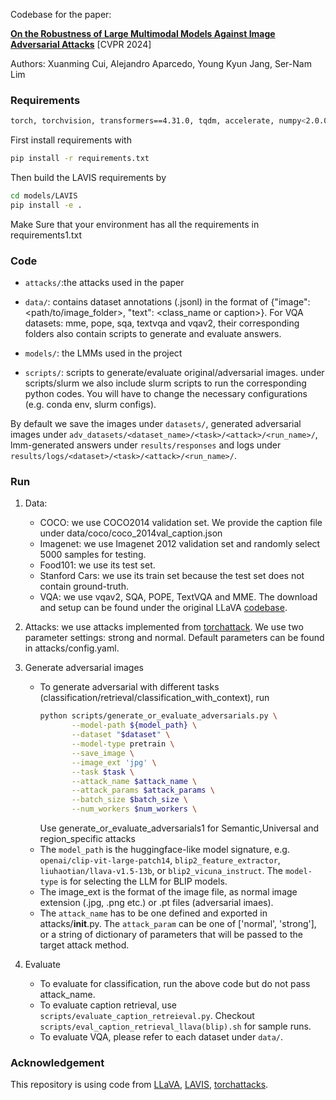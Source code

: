 Codebase for the paper:  

[**On the Robustness of Large Multimodal Models Against Image Adversarial Attacks**](https://arxiv.org/pdf/2312.03777)  [CVPR 2024]

Authors: Xuanming Cui, Alejandro Aparcedo, Young Kyun Jang, Ser-Nam Lim  

### Requirements

```bash
torch, torchvision, transformers==4.31.0, tqdm, accelerate, numpy<2.0.0
```

First install requirements with 

```bash
pip install -r requirements.txt
```

Then build the LAVIS requirements by

```bash
cd models/LAVIS
pip install -e .
```
Make Sure that your environment has all the requirements in requirements1.txt

### Code

- ```attacks/```:the attacks used in the paper

- ```data/```: contains dataset annotations (.jsonl) in the format of {"image": <path/to/image_folder>, "text": <class_name or caption>}. For VQA datasets: mme, pope, sqa, textvqa and vqav2, their corresponding folders also contain scripts to generate and evaluate answers.

- ```models/```: the LMMs used in the project

- ```scripts/```: scripts to generate/evaluate original/adversarial images. under scripts/slurm we also include slurm scripts to run the corresponding python codes. You will have to change the necessary configurations (e.g. conda env, slurm configs).

By default we save the images under ```datasets/```, generated adversarial images under ```adv_datasets/<dataset_name>/<task>/<attack>/<run_name>/```, lmm-generated answers under ```results/responses``` and logs under ```results/logs/<dataset>/<task>/<attack>/<run_name>/```.

### Run

1. Data:
   - COCO: we use COCO2014 validation set. We provide the caption file under data/coco/coco_2014val_caption.json
   - Imagenet: we use Imagenet 2012 validation set and randomly select 5000 samples for testing.
   - Food101: we use its test set.
   - Stanford Cars: we use its train set because the test set does not contain ground-truth.
   - VQA: we use vqav2, SQA, POPE, TextVQA and MME. The download and setup can be found under the original LLaVA [codebase](https://github.com/haotian-liu/LLaVA/blob/main/docs/Evaluation.md).
3. Attacks: we use attacks implemented from [torchattack](https://github.com/Harry24k/adversarial-attacks-pytorch). We use two parameter settings: strong and normal. Default parameters can be found in attacks/config.yaml.
4. Generate adversarial images
   - To generate adversarial with different tasks (classification/retrieval/classification_with_context), run
     ```bash
     python scripts/generate_or_evaluate_adversarials.py \
            --model-path ${model_path} \
            --dataset "$dataset" \
            --model-type pretrain \
            --save_image \
            --image_ext 'jpg' \
            --task $task \
            --attack_name $attack_name \
            --attack_params $attack_params \
            --batch_size $batch_size \
            --num_workers $num_workers \
     ```
     Use generate_or_evaluate_adversarials1 for Semantic,Universal and region_specific attacks
   - The ```model_path``` is the huggingface-like model signature, e.g. ```openai/clip-vit-large-patch14```,  ```blip2_feature_extractor```, ```liuhaotian/llava-v1.5-13b```, or ```blip2_vicuna_instruct```. The ```model-type``` is for selecting the LLM for BLIP models.
   - The image_ext is the format of the image file, as normal image extension (.jpg, .png etc.) or .pt files (adversarial imaes).
   - The ```attack_name``` has to be one defined and exported in attacks/__init__.py. The ```attack_param``` can be one of ['normal', 'strong'], or a string of dictionary of parameters that will be passed to the target attack method.

6. Evaluate
   - To evaluate for classification, run the above code but do not pass attack_name.
   - To evaluate caption retrieval, use ```scripts/evaluate_caption_retreieval.py```. Checkout ```scripts/eval_caption_retrieval_llava(blip).sh``` for sample runs.
   - To evaluate VQA, please refer to each dataset under ```data/```.

### Acknowledgement

This repository is using code from [LLaVA](https://github.com/haotian-liu/LLaVA), [LAVIS](https://github.com/salesforce/LAVIS),  [torchattacks](https://github.com/Harry24k/adversarial-attacks-pytorch).
